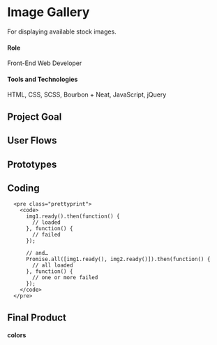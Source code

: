 # Image Gallery
For displaying available stock images.

#### Role
Front-End Web Developer

#### Tools and Technologies
HTML, CSS, SCSS, Bourbon + Neat, JavaScript, jQuery

## Project Goal


## User Flows


## Prototypes


## Coding

      <pre class="prettyprint">
        <code>
          img1.ready().then(function() {
            // loaded
          }, function() {
            // failed
          });

          // and…
          Promise.all([img1.ready(), img2.ready()]).then(function() {
            // all loaded
          }, function() {
            // one or more failed
          });
        </code>
      </pre>

## Final Product

#### colors
